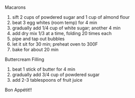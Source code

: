 Macarons

1. sift 2 cups of powdered sugar and 1 cup of almond flour
2. beat 3 egg whites (room temp) for 4 min
3. gradually add 1/4 cup of white sugar; another 4 min
4. add dry mix 1/3 at a time, folding 20 times each
5. pipe and tap out bubbles
6. let it sit for 30 min; preheat oven to 300F
7. bake for about 20 min

Buttercream Filling

1. beat 1 stick of butter for 4 min
2. gradually add 3/4 cup of powdered sugar
3. add 2-3 tablespoons of fruit juice

Bon Appétit!!
